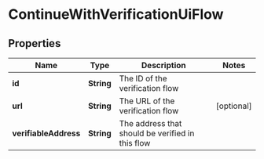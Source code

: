 

# ContinueWithVerificationUiFlow


## Properties

| Name | Type | Description | Notes |
|------------ | ------------- | ------------- | -------------|
|**id** | **String** | The ID of the verification flow |  |
|**url** | **String** | The URL of the verification flow |  [optional] |
|**verifiableAddress** | **String** | The address that should be verified in this flow |  |



